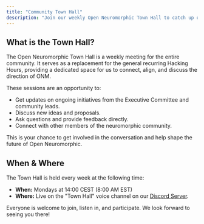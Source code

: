 ```yaml
---
title: "Community Town Hall"
description: "Join our weekly Open Neuromorphic Town Hall to catch up on the latest community news, discuss ongoing initiatives, and share your ideas."
---
```


## What is the Town Hall?

The Open Neuromorphic Town Hall is a weekly meeting for the entire community. It serves as a replacement for the general recurring Hacking Hours, providing a dedicated space for us to connect, align, and discuss the direction of ONM.

These sessions are an opportunity to:
-   Get updates on ongoing initiatives from the Executive Committee and community leads.
-   Discuss new ideas and proposals.
-   Ask questions and provide feedback directly.
-   Connect with other members of the neuromorphic community.

This is your chance to get involved in the conversation and help shape the future of Open Neuromorphic.

## When & Where

The Town Hall is held every week at the following time:

-   **When:** Mondays at 14:00 CEST (8:00 AM EST)
-   **Where:** Live on the "Town Hall" voice channel on our [Discord Server](https://discord.gg/hUygPUdD8E).

Everyone is welcome to join, listen in, and participate. We look forward to seeing you there!